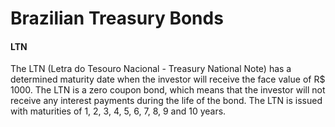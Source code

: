 # Brazilian Treasury Bonds

#### LTN

The LTN (Letra do Tesouro Nacional - Treasury National Note) has a determined maturity date when the investor will receive the face value of R$ 1000. The LTN is a zero coupon bond, which means that the investor will not receive any interest payments during the life of the bond. The LTN is issued with maturities of 1, 2, 3, 4, 5, 6, 7, 8, 9 and 10 years.
